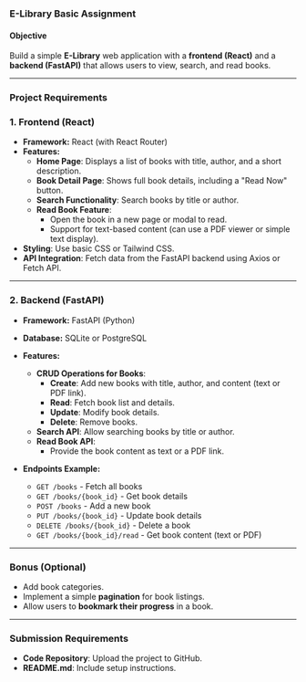 ### **E-Library Basic Assignment**  
#### **Objective**  
Build a simple **E-Library** web application with a **frontend (React)** and a **backend (FastAPI)** that allows users to view, search, and read books.

---

### **Project Requirements**  

### **1. Frontend (React)**
- **Framework:** React (with React Router)
- **Features:**
  - **Home Page**: Displays a list of books with title, author, and a short description.
  - **Book Detail Page**: Shows full book details, including a "Read Now" button.
  - **Search Functionality**: Search books by title or author.
  - **Read Book Feature**:
    - Open the book in a new page or modal to read.
    - Support for text-based content (can use a PDF viewer or simple text display).
- **Styling**: Use basic CSS or Tailwind CSS.
- **API Integration**: Fetch data from the FastAPI backend using Axios or Fetch API.

---

### **2. Backend (FastAPI)**
- **Framework:** FastAPI (Python)
- **Database:** SQLite or PostgreSQL
- **Features:**
  - **CRUD Operations for Books**:
    - **Create**: Add new books with title, author, and content (text or PDF link).
    - **Read**: Fetch book list and details.
    - **Update**: Modify book details.
    - **Delete**: Remove books.
  - **Search API**: Allow searching books by title or author.
  - **Read Book API**:
    - Provide the book content as text or a PDF link.

- **Endpoints Example:**
  - `GET /books` - Fetch all books
  - `GET /books/{book_id}` - Get book details
  - `POST /books` - Add a new book
  - `PUT /books/{book_id}` - Update book details
  - `DELETE /books/{book_id}` - Delete a book
  - `GET /books/{book_id}/read` - Get book content (text or PDF)

---

### **Bonus (Optional)**
- Add book categories.
- Implement a simple **pagination** for book listings.
- Allow users to **bookmark their progress** in a book.

---

### **Submission Requirements**
- **Code Repository**: Upload the project to GitHub.
- **README.md**: Include setup instructions.

